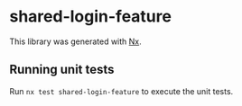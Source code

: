 # shared-login-feature

This library was generated with [Nx](https://nx.dev).

## Running unit tests

Run `nx test shared-login-feature` to execute the unit tests.
